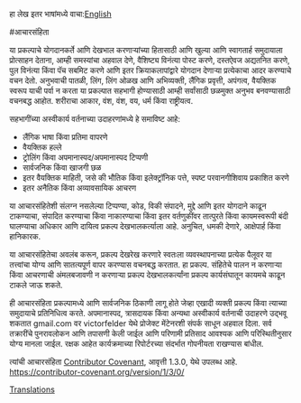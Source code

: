 हा लेख इतर भाषांमध्ये वाचा:[English](CODE_OF_CONDUCT.md)


#आचारसंहिता

या प्रकल्पाचे योगदानकर्ते आणि देखभाल करणार्‍यांच्या हितासाठी आणि खुल्या आणि स्वागतार्ह समुदायाला प्रोत्साहन देताना, आम्ही समस्यांचा अहवाल देणे, वैशिष्ट्य विनंत्या पोस्ट करणे, दस्तऐवज अद्यतनित करणे, पुल विनंत्या किंवा पॅच सबमिट करणे आणि इतर क्रियाकलापांद्वारे योगदान देणाऱ्या प्रत्येकाचा आदर करण्याचे वचन देतो.
अनुभवाची पातळी, लिंग, लिंग ओळख आणि अभिव्यक्ती, लैंगिक प्रवृत्ती, अपंगत्व, वैयक्तिक स्वरूप याची पर्वा न करता या प्रकल्पात सहभागी होण्यासाठी आम्ही सर्वांसाठी छळमुक्त अनुभव बनवण्यासाठी वचनबद्ध आहोत.
शरीराचा आकार, वंश, वंश, वय, धर्म किंवा राष्ट्रीयत्व.

सहभागींच्या अस्वीकार्य वर्तनाच्या उदाहरणांमध्ये हे समाविष्ट आहे:

* लैंगिक भाषा किंवा प्रतिमा वापरणे
* वैयक्तिक हल्ले
* ट्रोलिंग किंवा अपमानास्पद/अपमानास्पद टिप्पणी
* सार्वजनिक किंवा खाजगी छळ
* इतर वैयक्तिक माहिती, जसे की भौतिक किंवा इलेक्ट्रॉनिक पत्ते, स्पष्ट परवानगीशिवाय प्रकाशित करणे
* इतर अनैतिक किंवा अव्यावसायिक आचरण


या आचारसंहितेशी संलग्न नसलेल्या टिप्पण्या, कोड, विकी संपादने, मुद्दे आणि इतर योगदाने काढून टाकण्याचा, संपादित करण्याचा किंवा नाकारण्याचा किंवा इतर वर्तणुकींवर तात्पुरते किंवा कायमस्वरूपी बंदी घालण्याचा अधिकार आणि दायित्व प्रकल्प देखभालकर्त्याला आहे. अनुचित, धमकी देणारे, आक्षेपार्ह किंवा हानिकारक.

या आचारसंहितेचा अवलंब करून, प्रकल्प देखरेख करणारे स्वतःला व्यवस्थापनाच्या प्रत्येक पैलूवर या तत्त्वांचा योग्य आणि सातत्यपूर्ण वापर करण्यास वचनबद्ध करतात.
हा प्रकल्प. संहितेचे पालन न करणार्‍या किंवा आचरणाची अंमलबजावणी न करणार्‍या प्रकल्प देखभालकर्त्यांना प्रकल्प कार्यसंघातून कायमचे काढून टाकले जाऊ शकते.

ही आचारसंहिता प्रकल्पामध्ये आणि सार्वजनिक ठिकाणी लागू होते जेव्हा एखादी व्यक्ती प्रकल्प किंवा त्याच्या समुदायाचे प्रतिनिधित्व करते. अपमानास्पद, त्रासदायक किंवा अन्यथा अस्वीकार्य वर्तनाची उदाहरणे उद्भवू शकतात
gmail.com वर victorfelder येथे प्रोजेक्ट मेंटेनरशी संपर्क साधून अहवाल दिला. सर्व तक्रारींचे पुनरावलोकन आणि तपासणी केली जाईल आणि परिणामी प्रतिसाद आवश्यक आणि परिस्थितीनुसार योग्य मानला जाईल. रक्षक आहेत
कार्यक्रमाच्या रिपोर्टरच्या संदर्भात गोपनीयता राखण्यास बांधील.


त्यांची आचारसंहिता [Contributor Covenant][homepage], आवृत्ती 1.3.0, येथे उपलब्ध आहे.
https://contributor-covenant.org/version/1/3/0/

[homepage]: https://contributor-covenant.org

[Translations](README.md#translations)